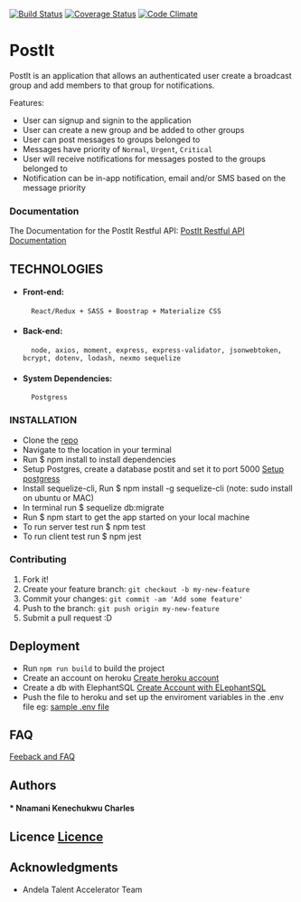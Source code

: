 [![Build Status](https://travis-ci.org/Kenec/PostIt.svg?branch=master)](https://travis-ci.org/Kenec/PostIt)
[![Coverage Status](https://coveralls.io/repos/github/Kenec/PostIt/badge.svg?branch=master)](https://coveralls.io/github/Kenec/PostIt?branch=master)
[![Code Climate](https://codeclimate.com/github/Kenec/PostIt/badges/gpa.svg)](https://codeclimate.com/github/Kenec/PostIt)

# PostIt

PostIt is an application that allows an authenticated user create a broadcast group and add members to that group for notifications. 

Features:
- User can signup and signin to the application
- User can create a new group and be added to other groups
- User can post messages to groups belonged to
- Messages have priority of `Normal`, `Urgent`, `Critical`
- User will receive notifications for messages posted to the groups belonged to 
- Notification can be in-app notification, email and/or SMS based on the message priority


### Documentation
The Documentation for the PostIt Restful API: 
[PostIt Restful API Documentation](http://docs.postit4.apiary.io)

## TECHNOLOGIES
* #### Front-end: 
        React/Redux + SASS + Boostrap + Materialize CSS
* #### Back-end:
        node, axios, moment, express, express-validator, jsonwebtoken, bcrypt, dotenv, lodash, nexmo sequelize
* #### System Dependencies: 
        Postgress

### INSTALLATION
  * Clone the [repo](https://github.com/Kenec/PostIt.git)
  * Navigate to the location in your terminal
  * Run $ npm install to install dependencies
  * Setup Postgres, create a database postit and set it to port 5000 [Setup postgress](http://certek.com/kb4/install-server-postgresql-and-pgadmin-on-windows/)
  * Install sequelize-cli, Run $ npm install -g sequelize-cli (note: sudo install on ubuntu or MAC)
  * In terminal run $ sequelize db:migrate
  * Run $ npm start to get the app started on your local machine
  * To run server test run $ npm test
  * To run client test run $ npm jest

### Contributing
1. Fork it!
2. Create your feature branch: `git checkout -b my-new-feature`
3. Commit your changes: `git commit -am 'Add some feature'`
4. Push to the branch: `git push origin my-new-feature`
5. Submit a pull request :D

## Deployment

* Run  `npm run build` to build the project
* Create an account on heroku [Create heroku account](https://www.heroku.com/)
* Create a db with ElephantSQL [Create Account with ELephantSQL](https://www.elephantsql.com/docs/)
* Push the file to heroku and set up the enviroment variables in the .env file eg: [sample .env file](https://github.com/Kenec/PostIt/blob/master/sample%20env%20file)

## FAQ
[Feeback and FAQ](https://github.com/Kenec/PostIt/issues)

## Authors

#### * Nnamani Kenechukwu Charles 

## Licence [Licence](https://github.com/Kenec/PostIt/blob/master/LICENSE)

## Acknowledgments

* Andela Talent Accelerator Team

